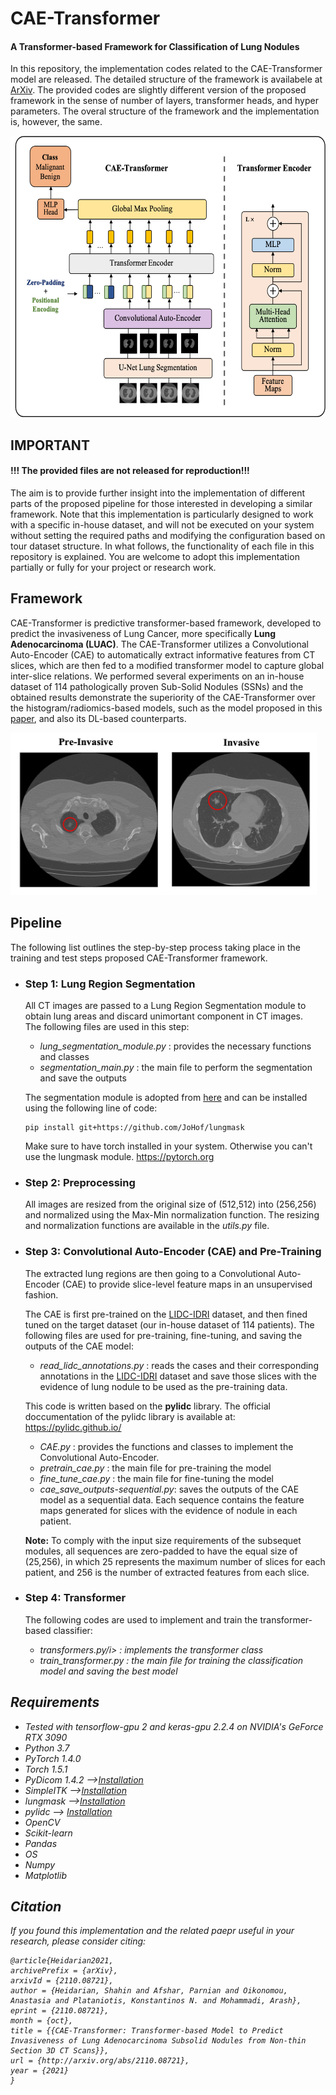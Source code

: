 # CAE-Transformer
<h4> A Transformer-based Framework for Classification of Lung Nodules </h4>

In this repository, the implementation codes related to the CAE-Transformer model are released.
The detailed structure of the framework is availabele at <a href="https://arxiv.org/abs/2110.08721">ArXiv</a>.
The provided codes are slightly different version of the proposed framework in the sense of number of layers, transformer heads, and hyper parameters. The overal structure of the framework and the implementation is, however, the same.


<img src="https://github.com/ShahinSHH/CAE-Transformer/blob/main/Figs/cae-transformer.jpg" width="630" height="450"/>

## IMPORTANT
<h4>!!! The provided files are not released for reproduction!!!</h4>

The aim is to provide further insight into  the implementation of different parts of the proposed pipeline
for those interested in developing a similar framework.
Note that this implementation is particularly designed to work with a specific in-house dataset, and will not be executed on your system without setting the
required paths and modifying the configuration based on tour dataset structure. In what follows, the functionality of each file in this repository is explained.
You are welcome to adopt this implementation partially or fully for your project or research work.


## Framework
CAE-Transformer is predictive transformer-based framework, developed to predict the invasiveness of Lung Cancer, more specifically <b>Lung Adenocarcinoma (LUAC)</b>.
The CAE-Transformer utilizes a Convolutional Auto-Encoder (CAE) to automatically extract informative features from CT
slices, which are then fed to a modified transformer model to capture global inter-slice relations.
We performed several experiments on an in-house dataset of 114 pathologically proven Sub-Solid Nodules (SSNs) and the obtained results
demonstrate the superiority of the CAE-Transformer over the histogram/radiomics-based models, such as the model proposed in this <a href="https://www.nature.com/articles/s41598-019-42340-5">paper</a>, and also
its DL-based counterparts.

<img src="https://github.com/ShahinSHH/CAE-Transformer/blob/main/Figs/sample-ct.jpg" width="490" height="260"/>

## Pipeline
The following list outlines the step-by-step process taking place in the training and test steps proposed CAE-Transformer framework.

* <h3>Step 1: Lung Region Segmentation</h3>

    All CT images are passed to a Lung Region Segmentation module to obtain lung areas and discard unimortant component in CT images.
    <br>
    The following files are used in this step:
     * <i>lung_segmentation_module.py</i> : provides the necessary functions and classes
     * <i>segmentation_main.py</i> : the main file to perform the segmentation and save the outputs

     The segmentation module is adopted from <a href="https://github.com/JoHof/lungmask">here</a> and can be installed using the following line of code:

    ```
    pip install git+https://github.com/JoHof/lungmask
    ```

    Make sure to have torch installed in your system. Otherwise you can't use the lungmask module.
    <a href = "https://pytorch.org">https://pytorch.org</a>


* <h3>Step 2: Preprocessing</h3>

    All images are resized from the original size of (512,512) into (256,256) and normalized using the Max-Min normalization function. The resizing and     normalization functions are available in the <i>utils.py</i> file.

* <h3>Step 3: Convolutional Auto-Encoder (CAE) and Pre-Training</h3>

     The extracted lung regions are then going to a Convolutional Auto-Encoder (CAE) to provide slice-level feature maps in an unsupervised fashion.

     The CAE is first pre-trained on the <a href= "https://wiki.cancerimagingarchive.net/display/Public/LIDC-IDRI">LIDC-IDRI</a> dataset, and then fined tuned on   the target dataset (our in-house dataset of 114 patients). The following files are used for pre-training, fine-tuning, and saving the outputs of the CAE model:

    * <i>read_lidc_annotations.py</i> : reads the cases and their corresponding annotations in the <a href=     "https://wiki.cancerimagingarchive.net/display/Public/LIDC-IDRI">LIDC-IDRI</a> dataset and save those slices with the evidence of lung nodule to be used as the pre-training data.
  
     This code is written based on the <b>pylidc</b> library. The official doccumentation of the pylidc library is available at: https://pylidc.github.io/
  
    * <i>CAE.py</i> : provides the functions and classes to implement the Convolutional Auto-Encoder.
    * <i>pretrain_cae.py</i> : the main file for pre-training the model 
    * <i>fine_tune_cae.py</i> : the main file for fine-tuning the model
    * <i>cae_save_outputs-sequential.py</i>: saves the outputs of the CAE model as a sequential data. Each sequence contains the feature maps generated for  slices  with the evidence of nodule in each patient.

     <b>Note:</b> To comply with the input size requirements of the subsequet modules, all sequences are zero-padded to have the equal size of (25,256), in which   25 represents the maximum number of slices for each patient, and 256 is the number of extracted features from each slice.


* <h3>Step 4: Transformer</h3>

  The following codes are used to implement and train the transformer-based classifier:
  * <i>transformers.py/i> : implements the transformer class
  * <i>train_transformer.py</i> : the main file for training the classification model and saving the best model

## Requirements
 
* Tested with tensorflow-gpu 2 and keras-gpu 2.2.4 on NVIDIA's GeForce RTX 3090
* Python 3.7
* PyTorch 1.4.0
* Torch 1.5.1
* PyDicom 1.4.2 --><a href="https://pydicom.github.io/pydicom/stable/tutorials/installation.html">Installation<a/>
* SimpleITK --><a href="https://simpleitk.readthedocs.io/en/v1.1.0/Documentation/docs/source/installation.html">Installation</a>
* lungmask --><a href="https://github.com/JoHof/lungmask">Installation</a>
* pylidc --> <a href="https://github.com/notmatthancock/pylidc">Installation</a>
* OpenCV
* Scikit-learn
* Pandas
* OS
* Numpy
* Matplotlib

## Citation
If you found this implementation and the related paepr useful in your research, please consider citing:

```
@article{Heidarian2021,
archivePrefix = {arXiv},
arxivId = {2110.08721},
author = {Heidarian, Shahin and Afshar, Parnian and Oikonomou, Anastasia and Plataniotis, Konstantinos N. and Mohammadi, Arash},
eprint = {2110.08721},
month = {oct},
title = {{CAE-Transformer: Transformer-based Model to Predict Invasiveness of Lung Adenocarcinoma Subsolid Nodules from Non-thin Section 3D CT Scans}},
url = {http://arxiv.org/abs/2110.08721},
year = {2021}
}

```
